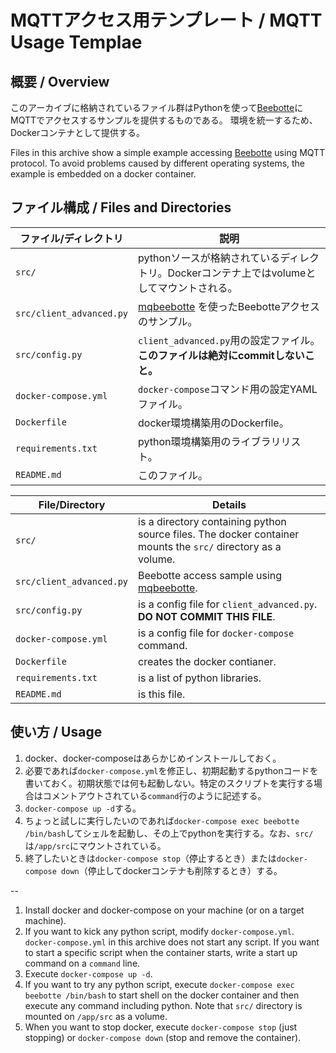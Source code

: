 # MQTTアクセス用テンプレート / MQTT Usage Templae

## 概要 / Overview
このアーカイブに格納されているファイル群はPythonを使って[Beebotte](http://beebotte.com)にMQTTでアクセスするサンプルを提供するものである。
環境を統一するため、Dockerコンテナとして提供する。

Files in this archive show a simple example accessing [Beebotte](http://beebotte.com) using MQTT protocol.
To avoid problems caused by different operating systems, the example is embedded on a docker container.

## ファイル構成 / Files and Directories

ファイル/ディレクトリ | 説明
----- | -----
``src/`` | pythonソースが格納されているディレクトリ。Dockerコンテナ上ではvolumeとしてマウントされる。
``src/client_advanced.py`` | [mqbeebotte](https://github.com/pman0214/mqbeebotte/) を使ったBeebotteアクセスのサンプル。
``src/config.py`` | ``client_advanced.py``用の設定ファイル。**このファイルは絶対にcommitしないこと。**
``docker-compose.yml`` | ``docker-compose``コマンド用の設定YAMLファイル。
``Dockerfile`` | docker環境構築用のDockerfile。
``requirements.txt`` | python環境構築用のライブラリリスト。
``README.md`` | このファイル。

File/Directory | Details
----- | -----
 ``src/`` | is a directory containing python source files.  The docker container mounts the ``src/`` directory as a volume.
``src/client_advanced.py`` | Beebotte access sample using [mqbeebotte](https://github.com/pman0214/mqbeebotte/).
``src/config.py`` | is a config file for ``client_advanced.py``.  **DO NOT COMMIT THIS FILE**.
``docker-compose.yml`` | is a config file for ``docker-compose`` command.
``Dockerfile`` | creates the docker contianer.
``requirements.txt`` | is a list of python libraries.
``README.md`` | is this file.

## 使い方 / Usage

1. docker、docker-composeはあらかじめインストールしておく。
2. 必要であれば``docker-compose.yml``を修正し、初期起動するpythonコードを書いておく。初期状態では何も起動しない。特定のスクリプトを実行する場合はコメントアウトされている``command``行のように記述する。
3. ``docker-compose up -d``する。
4. ちょっと試しに実行したいのであれば``docker-compose exec beebotte /bin/bash``してシェルを起動し、その上でpythonを実行する。なお、``src/``は``/app/src``にマウントされている。
5. 終了したいときは``docker-compose stop``（停止するとき）または``docker-compose down``（停止してdockerコンテナも削除するとき）する。

--

1. Install docker and docker-compose on your machine (or on a target machine).
2. If you want to kick any python script, modify ``docker-compose.yml``.  ``docker-compose.yml`` in this archive does not start any script.  If you want to start a specific script when the container starts, write a start up command on a ``command`` line.
3. Execute ``docker-compose up -d``.
4. If you want to try any python script, execute ``docker-compose exec beebotte /bin/bash`` to start shell on the docker container and then execute any command including python.  Note that ``src/`` directory is mounted on ``/app/src`` as a volume.
5. When you want to stop docker, execute ``docker-compose stop`` (just stopping) or ``docker-compose down`` (stop and remove the container).
